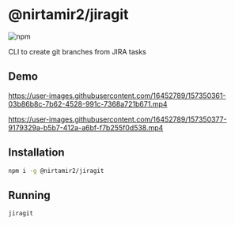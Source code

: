 # @nirtamir2/jiragit

![npm](https://img.shields.io/npm/v/@nirtamir2/jiragit)

CLI to create git branches from JIRA tasks

## Demo

https://user-images.githubusercontent.com/16452789/157350361-03b86b8c-7b62-4528-991c-7368a721b671.mp4

https://user-images.githubusercontent.com/16452789/157350377-9179329a-b5b7-412a-a6bf-f7b255f0d538.mp4

## Installation

```bash
npm i -g @nirtamir2/jiragit
```

## Running

```bash
jiragit
```
